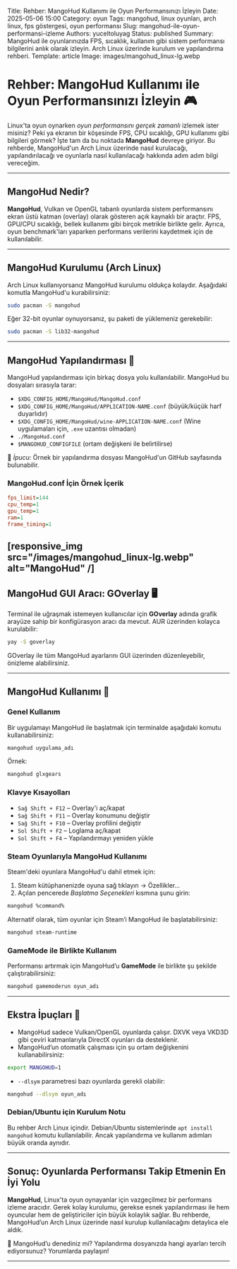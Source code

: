 Title: Rehber: MangoHud Kullanımı ile Oyun Performansınızı İzleyin
Date: 2025-05-06 15:00
Category: oyun
Tags: mangohud, linux oyunları, arch linux, fps göstergesi, oyun performansı
Slug: mangohud-ile-oyun-performansi-izleme
Authors: yuceltoluyag
Status: published
Summary: MangoHud ile oyunlarınızda FPS, sıcaklık, kullanım gibi sistem performansı bilgilerini anlık olarak izleyin. Arch Linux üzerinde kurulum ve yapılandırma rehberi.
Template: article
Image: images/mangohud_linux-lg.webp

# Rehber: MangoHud Kullanımı ile Oyun Performansınızı İzleyin 🎮

Linux'ta oyun oynarken *oyun performansını gerçek zamanlı* izlemek ister misiniz? Peki ya ekranın bir köşesinde FPS, CPU sıcaklığı, GPU kullanımı gibi bilgileri görmek? İşte tam da bu noktada **MangoHud** devreye giriyor. Bu rehberde, MangoHud'un Arch Linux üzerinde nasıl kurulacağı, yapılandırılacağı ve oyunlarla nasıl kullanılacağı hakkında adım adım bilgi vereceğim.

---

## MangoHud Nedir?

**MangoHud**, Vulkan ve OpenGL tabanlı oyunlarda sistem performansını ekran üstü katman (overlay) olarak gösteren açık kaynaklı bir araçtır. FPS, GPU/CPU sıcaklığı, bellek kullanımı gibi birçok metrikle birlikte gelir. Ayrıca, oyun benchmark'ları yaparken performans verilerini kaydetmek için de kullanılabilir.

---

## MangoHud Kurulumu (Arch Linux)

Arch Linux kullanıyorsanız MangoHud kurulumu oldukça kolaydır. Aşağıdaki komutla MangoHud'u kurabilirsiniz:


```bash
sudo pacman -S mangohud
```

Eğer 32-bit oyunlar oynuyorsanız, şu paketi de yüklemeniz gerekebilir:

```bash
sudo pacman -S lib32-mangohud
```

---

## MangoHud Yapılandırması 📁

MangoHud yapılandırması için birkaç dosya yolu kullanılabilir. MangoHud bu dosyaları sırasıyla tarar:

* `$XDG_CONFIG_HOME/MangoHud/MangoHud.conf`
* `$XDG_CONFIG_HOME/MangoHud/APPLICATION-NAME.conf` (büyük/küçük harf duyarlıdır)
* `$XDG_CONFIG_HOME/MangoHud/wine-APPLICATION-NAME.conf` (Wine uygulamaları için, `.exe` uzantısı olmadan)
* `./MangoHud.conf`
* `$MANGOHUD_CONFIGFILE` (ortam değişkeni ile belirtilirse)

📝 *İpucu:* Örnek bir yapılandırma dosyası MangoHud'un GitHub sayfasında bulunabilir.

### MangoHud.conf İçin Örnek İçerik

```ini
fps_limit=144
cpu_temp=1
gpu_temp=1
ram=1
frame_timing=1
```

[responsive_img src="/images/mangohud_linux-lg.webp" alt="MangoHud" /]
---

## MangoHud GUI Aracı: GOverlay 🖥️

Terminal ile uğraşmak istemeyen kullanıcılar için **GOverlay** adında grafik arayüze sahip bir konfigürasyon aracı da mevcut. AUR üzerinden kolayca kurulabilir:

```bash
yay -S goverlay
```

GOverlay ile tüm MangoHud ayarlarını GUI üzerinden düzenleyebilir, önizleme alabilirsiniz.

---

## MangoHud Kullanımı 🚀

### Genel Kullanım

Bir uygulamayı MangoHud ile başlatmak için terminalde aşağıdaki komutu kullanabilirsiniz:

```bash
mangohud uygulama_adı
```

Örnek:

```bash
mangohud glxgears
```

### Klavye Kısayolları

* `Sağ Shift + F12` – Overlay'i aç/kapat
* `Sağ Shift + F11` – Overlay konumunu değiştir
* `Sağ Shift + F10` – Overlay profilini değiştir
* `Sol Shift + F2` – Loglama aç/kapat
* `Sol Shift + F4` – Yapılandırmayı yeniden yükle

### Steam Oyunlarıyla MangoHud Kullanımı

Steam'deki oyunlara MangoHud'u dahil etmek için:

1. Steam kütüphanenizde oyuna sağ tıklayın → Özellikler…
2. Açılan pencerede *Başlatma Seçenekleri* kısmına şunu girin:

```bash
mangohud %command%
```

Alternatif olarak, tüm oyunlar için Steam’i MangoHud ile başlatabilirsiniz:

```bash
mangohud steam-runtime
```

### GameMode ile Birlikte Kullanım

Performansı artırmak için MangoHud’u **GameMode** ile birlikte şu şekilde çalıştırabilirsiniz:

```bash
mangohud gamemoderun oyun_adı
```

---

## Ekstra İpuçları 🧠

* MangoHud sadece Vulkan/OpenGL oyunlarda çalışır. DXVK veya VKD3D gibi çeviri katmanlarıyla DirectX oyunları da desteklenir.
* MangoHud’un otomatik çalışması için şu ortam değişkenini kullanabilirsiniz:

```bash
export MANGOHUD=1
```

* `--dlsym` parametresi bazı oyunlarda gerekli olabilir:

```bash
mangohud --dlsym oyun_adı
```

### Debian/Ubuntu için Kurulum Notu

Bu rehber Arch Linux içindir. Debian/Ubuntu sistemlerinde `apt install mangohud` komutu kullanılabilir. Ancak yapılandırma ve kullanım adımları büyük oranda aynıdır.

---

## Sonuç: Oyunlarda Performansı Takip Etmenin En İyi Yolu

**MangoHud**, Linux'ta oyun oynayanlar için vazgeçilmez bir performans izleme aracıdır. Gerek kolay kurulumu, gerekse esnek yapılandırması ile hem oyuncular hem de geliştiriciler için büyük kolaylık sağlar. Bu rehberde, MangoHud’un Arch Linux üzerinde nasıl kurulup kullanılacağını detaylıca ele aldık.

🎯 MangoHud’u denediniz mi? Yapılandırma dosyanızda hangi ayarları tercih ediyorsunuz? Yorumlarda paylaşın!



---

